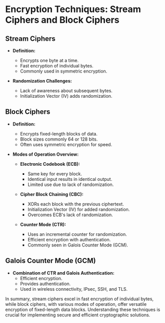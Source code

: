 # Encryption Techniques: Stream Ciphers and Block Ciphers

## Stream Ciphers

- **Definition:**
	- Encrypts one byte at a time.
	- Fast encryption of individual bytes.
	- Commonly used in symmetric encryption.

- **Randomization Challenges:**
	- Lack of awareness about subsequent bytes.
	- Initialization Vector (IV) adds randomization.

## Block Ciphers

- **Definition:**
	- Encrypts fixed-length blocks of data.
	- Block sizes commonly 64 or 128 bits.
	- Often uses symmetric encryption for speed.

- **Modes of Operation Overview:**
	- **Electronic Codebook (ECB):**
		- Same key for every block.
		- Identical input results in identical output.
		- Limited use due to lack of randomization.

	- **Cipher Block Chaining (CBC):**
		- XORs each block with the previous ciphertext.
		- Initialization Vector (IV) for added randomization.
		- Overcomes ECB's lack of randomization.

	- **Counter Mode (CTR):**
		- Uses an incremental counter for randomization.
		- Efficient encryption with authentication.
		- Commonly seen in Galois Counter Mode (GCM).

## Galois Counter Mode (GCM)

- **Combination of CTR and Galois Authentication:**
	- Efficient encryption.
	- Provides authentication.
	- Used in wireless connectivity, IPsec, SSH, and TLS.

In summary, stream ciphers excel in fast encryption of individual bytes, while block ciphers, with various modes of operation, offer versatile encryption of fixed-length data blocks. Understanding these techniques is crucial for implementing secure and efficient cryptographic solutions.

